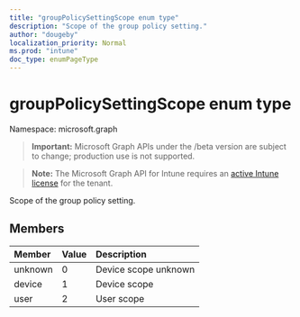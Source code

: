```yaml
---
title: "groupPolicySettingScope enum type"
description: "Scope of the group policy setting."
author: "dougeby"
localization_priority: Normal
ms.prod: "intune"
doc_type: enumPageType
---
```


# groupPolicySettingScope enum type

Namespace: microsoft.graph

> **Important:** Microsoft Graph APIs under the /beta version are subject to change; production use is not supported.

> **Note:** The Microsoft Graph API for Intune requires an [active Intune license](https://go.microsoft.com/fwlink/?linkid=839381) for the tenant.

Scope of the group policy setting.

## Members
|Member|Value|Description|
|:---|:---|:---|
|unknown|0|Device scope unknown|
|device|1|Device scope|
|user|2|User scope|





